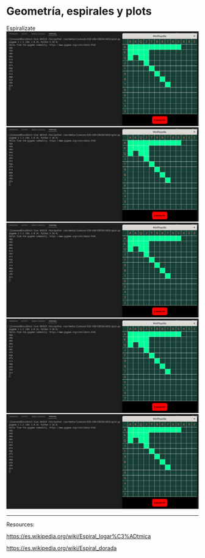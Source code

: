 # Geometría, espirales y plots
Espiralízate
![alt text](https://github.com/MrCabss69/PokerGrid/blob/main/resources/Screenshot%20from%202022-12-31%2011-42-05.png?raw=true)
![alt text](https://github.com/MrCabss69/PokerGrid/blob/main/resources/Screenshot%20from%202022-12-31%2011-42-05.png?raw=true)
![alt text](https://github.com/MrCabss69/PokerGrid/blob/main/resources/Screenshot%20from%202022-12-31%2011-42-05.png?raw=true)
![alt text](https://github.com/MrCabss69/PokerGrid/blob/main/resources/Screenshot%20from%202022-12-31%2011-42-05.png?raw=true)
![alt text](https://github.com/MrCabss69/PokerGrid/blob/main/resources/Screenshot%20from%202022-12-31%2011-42-05.png?raw=true)


---

Resources: 


https://es.wikipedia.org/wiki/Espiral_logar%C3%ADtmica


https://es.wikipedia.org/wiki/Espiral_dorada
